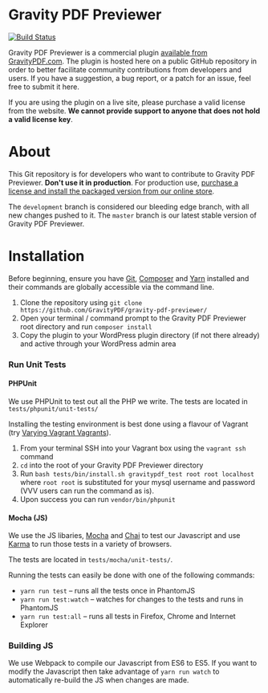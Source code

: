 Gravity PDF Previewer
==========================

[![Build Status](https://travis-ci.org/GravityPDF/gravity-pdf-previewer.svg?branch=development)](https://travis-ci.org/GravityPDF/gravity-pdf-previewer)

Gravity PDF Previewer is a commercial plugin [available from GravityPDF.com](https://gravitypdf.com/shop/previewer-add-on/). The plugin is hosted here on a public GitHub repository in order to better facilitate community contributions from developers and users. If you have a suggestion, a bug report, or a patch for an issue, feel free to submit it here.

If you are using the plugin on a live site, please purchase a valid license from the website. **We cannot provide support to anyone that does not hold a valid license key**.

# About

This Git repository is for developers who want to contribute to Gravity PDF Previewer. **Don't use it in production**. For production use, [purchase a license and install the packaged version from our online store](https://gravitypdf.com/shop/previewer-add-on/).

The `development` branch is considered our bleeding edge branch, with all new changes pushed to it. The `master` branch is our latest stable version of Gravity PDF Previewer.

# Installation

Before beginning, ensure you have [Git](https://git-scm.com/), [Composer](https://getcomposer.org/) and [Yarn](https://yarnpkg.com/en/docs/install) installed and their commands are globally accessible via the command line.

1. Clone the repository using `git clone https://github.com/GravityPDF/gravity-pdf-previewer/`
1. Open your terminal / command prompt to the Gravity PDF Previewer root directory and run `composer install`
1. Copy the plugin to your WordPress plugin directory (if not there already) and active through your WordPress admin area

### Run Unit Tests

#### PHPUnit

We use PHPUnit to test out all the PHP we write. The tests are located in `tests/phpunit/unit-tests/`

Installing the testing environment is best done using a flavour of Vagrant (try [Varying Vagrant Vagrants](https://github.com/Varying-Vagrant-Vagrants/VVV)).

1. From your terminal SSH into your Vagrant box using the `vagrant ssh` command
2. `cd` into the root of your Gravity PDF Previewer directory
3. Run `bash tests/bin/install.sh gravitypdf_test root root localhost` where `root root` is substituted for your mysql username and password (VVV users can run the command as is).
4. Upon success you can run `vendor/bin/phpunit`

#### Mocha (JS)

We use the JS libaries, [Mocha](https://mochajs.org/) and [Chai](http://chaijs.com/)  to test our Javascript and use [Karma](https://karma-runner.github.io/1.0/index.html) to run those tests in a variety of browsers.

The tests are located in `tests/mocha/unit-tests/`.

Running the tests can easily be done with one of the following commands:

* `yarn run test` – runs all the tests once in PhantomJS
* `yarn run test:watch` – watches for changes to the tests and runs in PhantomJS
* `yarn run test:all` – runs all tests in Firefox, Chrome and Internet Explorer
 
### Building JS

We use Webpack to compile our Javascript from ES6 to ES5. If you want to modify the Javascript then take advantage of `yarn run watch` to automatically re-build the JS when changes are made.
